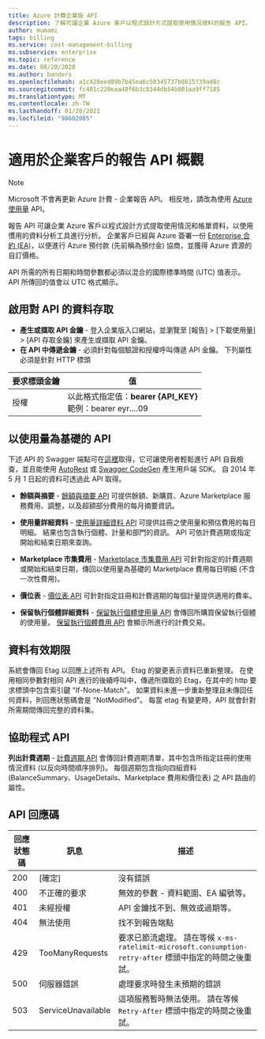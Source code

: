 ```yaml
---
title: Azure 計費企業版 API
description: 了解可讓企業 Azure 客戶以程式設計方式提取使用情況資料的報告 API。
author: mumami
tags: billing
ms.service: cost-management-billing
ms.subservice: enterprise
ms.topic: reference
ms.date: 08/20/2020
ms.author: banders
ms.openlocfilehash: a1c420eed89b7b45ea6c50345737b8615f39ad8c
ms.sourcegitcommit: fc401c220eaa40f6b3c8344db84b801aa9ff7185
ms.translationtype: MT
ms.contentlocale: zh-TW
ms.lasthandoff: 01/20/2021
ms.locfileid: "98602085"
---
```

# <a name="overview-of-reporting-apis-for-enterprise-customers"></a>適用於企業客戶的報告 API 概觀

> [!Note]
> Microsoft 不會再更新 Azure 計費 - 企業報告 API。 相反地，請改為使用 [Azure 使用量](/rest/api/consumption) API。

報告 API 可讓企業 Azure 客戶以程式設計方式提取使用情況和帳單資料，以使用慣用的資料分析工具進行分析。 企業客戶已經與 Azure 簽署一份 [Enterprise 合約 (EA)](https://azure.microsoft.com/pricing/enterprise-agreement/)，以便進行 Azure 預付款 (先前稱為預付金) 協商，並獲得 Azure 資源的自訂價格。

API 所需的所有日期和時間參數都必須以混合的國際標準時間 (UTC) 值表示。 API 所傳回的值會以 UTC 格式顯示。

## <a name="enabling-data-access-to-the-api"></a>啟用對 API 的資料存取
* **產生或擷取 API 金鑰** - 登入企業版入口網站，並瀏覽至 [報告] > [下載使用量] > [API 存取金鑰] 來產生或擷取 API 金鑰。
* **在 API 中傳遞金鑰** - 必須針對每個驗證和授權呼叫傳遞 API 金鑰。 下列屬性必須是針對 HTTP 標頭

|要求標頭金鑰 | 值|
|-|-|
|授權| 以此格式指定值：**bearer {API_KEY}** <br/> 範例：bearer eyr....09|

## <a name="consumption-based-apis"></a>以使用量為基礎的 API
下述 API 的 Swagger 端點可在[這裡](https://consumption.azure.com/swagger/ui/index)取得，它可讓使用者輕鬆進行 API 自我檢查，並且能使用 [AutoRest](https://github.com/Azure/AutoRest) 或 [Swagger CodeGen](https://swagger.io/swagger-codegen/) 產生用戶端 SDK。 自 2014 年 5 月 1 日起的資料可透過此 API 取得。

* **餘額與摘要** - [餘額與摘要 API](/rest/api/billing/enterprise/billing-enterprise-api-balance-summary) 可提供餘額、新購買、Azure Marketplace 服務費用、調整，以及超額部分費用的每月摘要資訊。

* **使用量詳細資料** - [使用量詳細資料 API](/rest/api/billing/enterprise/billing-enterprise-api-usage-detail) 可提供註冊之使用量和預估費用的每日明細。 結果也包含執行個體、計量和部門的資訊。 API 可依計費週期或指定開始和結束日期來查詢。

* **Marketplace 市集費用** - [Marketplace 市集費用 API](/rest/api/billing/enterprise/billing-enterprise-api-marketplace-storecharge) 可針對指定的計費週期或開始和結束日期，傳回以使用量為基礎的 Marketplace 費用每日明細 (不含一次性費用)。

* **價位表** - [價位表 API](/rest/api/billing/enterprise/billing-enterprise-api-pricesheet) 可針對指定註冊和計費週期的每個計量提供適用的費率。

* **保留執行個體詳細資料** - [保留執行個體使用量 API](/rest/api/billing/enterprise/billing-enterprise-api-reserved-instance-usage) 會傳回所購買保留執行個體的使用量。 [保留執行個體費用 API](/rest/api/billing/enterprise/billing-enterprise-api-reserved-instance-usage) 會顯示所進行的計費交易。

## <a name="data-freshness"></a>資料有效期限
系統會傳回 Etag 以回應上述所有 API。 Etag 的變更表示資料已重新整理。  在使用相同參數對相同 API 進行的後續呼叫中，傳遞所擷取的 Etag，在其中的 http 要求標頭中包含索引鍵 "If-None-Match"。 如果資料未進一步重新整理且未傳回任何資料，則回應狀態碼會是 "NotModified"。 每當 etag 有變更時，API 就會針對所需期間傳回完整的資料集。

## <a name="helper-apis"></a>協助程式 API
 **列出計費週期** - [計費週期 API](/rest/api/billing/enterprise/billing-enterprise-api-billing-periods) 會傳回計費週期清單，其中包含所指定註冊的使用情況資料 (以反向時間順序排列)。 每個週期包含指向四組資料 (BalanceSummary、UsageDetails、Marketplace 費用和價位表) 之 API 路由的屬性。


## <a name="api-response-codes"></a>API 回應碼   
|回應狀態碼|訊息|描述|
|-|-|-|
|200| [確定]|沒有錯誤|
|400| 不正確的要求| 無效的參數 - 資料範圍、EA 編號等。|
|401| 未經授權| API 金鑰找不到、無效或過期等。|
|404| 無法使用| 找不到報告端點|
|429 | TooManyRequests | 要求已節流處理。 請在等候 <code>x-ms-ratelimit-microsoft.consumption-retry-after</code> 標頭中指定的時間之後重試。|
|500| 伺服器錯誤| 處理要求時發生未預期的錯誤|
| 503 | ServiceUnavailable | 這項服務暫時無法使用。 請在等候 <code>Retry-After</code> 標頭中指定的時間之後重試。|
